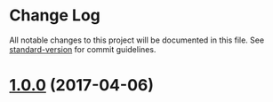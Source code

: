 # Change Log

All notable changes to this project will be documented in this file. See [standard-version](https://github.com/conventional-changelog/standard-version) for commit guidelines.

<a name="1.0.0"></a>
# [1.0.0](https://github.com/MarcinMichalik/bsmodal/compare/1.0.0-alpha...v1.0.0) (2017-04-06)

